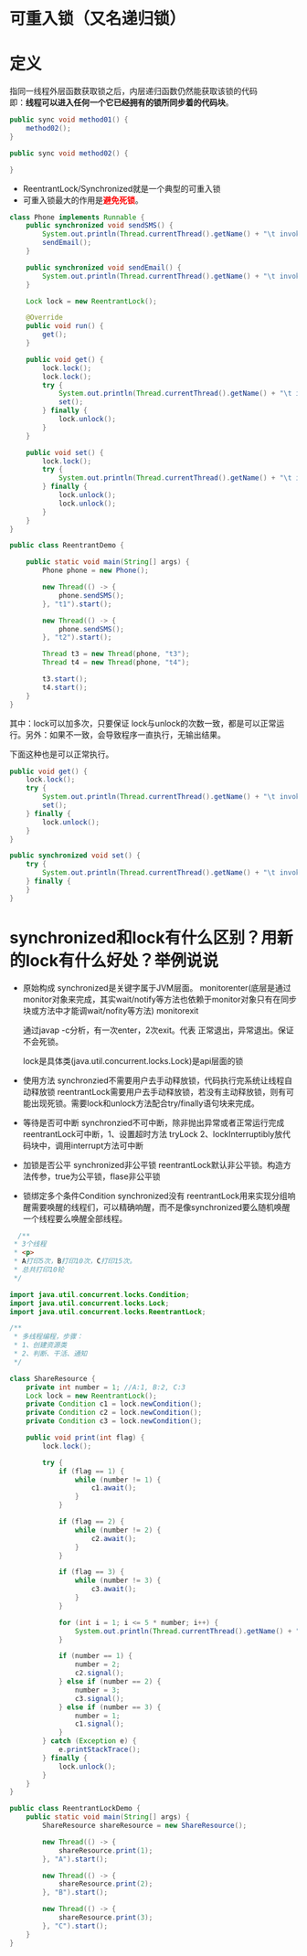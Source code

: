 # 可重入锁（又名递归锁）


# 定义

指同一线程外层函数获取锁之后，内层递归函数仍然能获取该锁的代码  
即：**线程可以进入任何一个它已经拥有的锁所同步着的代码块**。

```java
public sync void method01() {
    method02();
}

public sync void method02() {

}
```

* ReentrantLock/Synchronized就是一个典型的可重入锁
* 可重入锁最大的作用是<font color="red">**避免死锁**</font>。

```java
class Phone implements Runnable {
    public synchronized void sendSMS() {
        System.out.println(Thread.currentThread().getName() + "\t invoke sendSMS()");
        sendEmail();
    }

    public synchronized void sendEmail() {
        System.out.println(Thread.currentThread().getName() + "\t invoke sendEmail()");
    }

    Lock lock = new ReentrantLock();

    @Override
    public void run() {
        get();
    }

    public void get() {
        lock.lock();
        lock.lock();
        try {
            System.out.println(Thread.currentThread().getName() + "\t invoke get()");
            set();
        } finally {
            lock.unlock();
        }
    }

    public void set() {
        lock.lock();
        try {
            System.out.println(Thread.currentThread().getName() + "\t invoke set()");
        } finally {
            lock.unlock();
            lock.unlock();
        }
    }
}

public class ReentrantDemo {

    public static void main(String[] args) {
        Phone phone = new Phone();

        new Thread(() -> {
            phone.sendSMS();
        }, "t1").start();

        new Thread(() -> {
            phone.sendSMS();
        }, "t2").start();

        Thread t3 = new Thread(phone, "t3");
        Thread t4 = new Thread(phone, "t4");

        t3.start();
        t4.start();
    }
}
```

其中：lock可以加多次，只要保证 lock与unlock的次数一致，都是可以正常运行。另外：如果不一致，会导致程序一直执行，无输出结果。


下面这种也是可以正常执行。
```java
public void get() {
    lock.lock();
    try {
        System.out.println(Thread.currentThread().getName() + "\t invoke get()");
        set();
    } finally {
        lock.unlock();
    }
}

public synchronized void set() {
    try {
        System.out.println(Thread.currentThread().getName() + "\t invoke set()");
    } finally {
    }
}
```

# synchronized和lock有什么区别？用新的lock有什么好处？举例说说

* 原始构成
  synchronized是关键字属于JVM层面。
  monitorenter(底层是通过monitor对象来完成，其实wait/notify等方法也依赖于monitor对象只有在同步块或方法中才能调wait/nofity等方法)
  monitorexit

  通过javap -c分析，有一次enter，2次exit。代表 正常退出，异常退出。保证不会死锁。

  lock是具体类(java.util.concurrent.locks.Lock)是api层面的锁

* 使用方法
  synchronzied不需要用户去手动释放锁，代码执行完系统让线程自动释放锁
  reentrantLock需要用户去手动释放锁，若没有主动释放锁，则有可能出现死锁。需要lock和unlock方法配合try/finally语句块来完成。

* 等待是否可中断
  synchronzied不可中断，除非抛出异常或者正常运行完成
  reentrantLock可中断，1、设置超时方法 tryLock 2、lockInterruptibly放代码块中，调用interrupt方法可中断

* 加锁是否公平
  synchronized非公平锁
  reentrantLock默认非公平锁。构造方法传参，true为公平锁，flase非公平锁

* 锁绑定多个条件Condition
  synchronized没有
  reentrantLock用来实现分组响醒需要唤醒的线程们，可以精确响醒，而不是像synchronized要么随机唤醒一个线程要么唤醒全部线程。

```java
  /**
 * 3个线程
 * <p>
 * A打印5次，B打印10次，C打印15次。
 * 总共打印10轮
 */

import java.util.concurrent.locks.Condition;
import java.util.concurrent.locks.Lock;
import java.util.concurrent.locks.ReentrantLock;

/**
 * 多线程编程，步骤：
 * 1、创建资源类
 * 2、判断、干活、通知
 */

class ShareResource {
    private int number = 1; //A:1, B:2, C:3
    Lock lock = new ReentrantLock();
    private Condition c1 = lock.newCondition();
    private Condition c2 = lock.newCondition();
    private Condition c3 = lock.newCondition();

    public void print(int flag) {
        lock.lock();

        try {
            if (flag == 1) {
                while (number != 1) {
                    c1.await();
                }
            }

            if (flag == 2) {
                while (number != 2) {
                    c2.await();
                }
            }

            if (flag == 3) {
                while (number != 3) {
                    c3.await();
                }
            }

            for (int i = 1; i <= 5 * number; i++) {
                System.out.println(Thread.currentThread().getName() + "\t " + i);
            }

            if (number == 1) {
                number = 2;
                c2.signal();
            } else if (number == 2) {
                number = 3;
                c3.signal();
            } else if (number == 3) {
                number = 1;
                c1.signal();
            }
        } catch (Exception e) {
            e.printStackTrace();
        } finally {
            lock.unlock();
        }
    }
}

public class ReentrantLockDemo {
    public static void main(String[] args) {
        ShareResource shareResource = new ShareResource();

        new Thread(() -> {
            shareResource.print(1);
        }, "A").start();

        new Thread(() -> {
            shareResource.print(2);
        }, "B").start();

        new Thread(() -> {
            shareResource.print(3);
        }, "C").start();
    }
}
```
